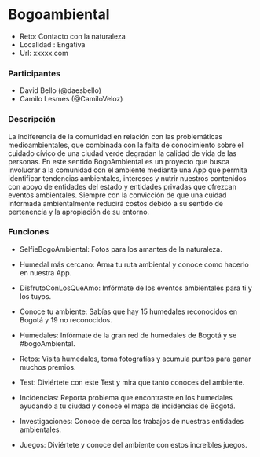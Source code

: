 # Bogoambiental

- Reto: Contacto con la naturaleza
- Localidad :  Engativa
- Url: xxxxx.com


### Participantes
- David Bello (@daesbello)
- Camilo Lesmes (@CamiloVeloz)


### Descripción
La indiferencia de la comunidad en relación con las problemáticas medioambientales, que combinada con la falta de conocimiento sobre el cuidado cívico de una ciudad verde degradan la calidad de vida de las personas.
En este sentido BogoAmbiental es un proyecto que busca involucrar a la comunidad con el ambiente mediante una App que permita identificar tendencias ambientales, intereses y nutrir nuestros contenidos con apoyo de entidades del estado y entidades privadas que ofrezcan eventos ambientales. Siempre con la convicción de que una cuidad informada ambientalmente reducirá costos debido a su sentido de pertenencia y la apropiación de su entorno.

### Funciones

- SelfieBogoAmbiental: Fotos para los amantes de la naturaleza.

- Humedal más cercano: Arma tu ruta ambiental y conoce como hacerlo en nuestra App.

- DisfrutoConLosQueAmo: Infórmate de los eventos ambientales para ti y los tuyos.

- Conoce tu ambiente: Sabías que hay 15 humedales reconocidos en Bogotá y 19 no reconocidos.

- Humedales: Infórmate de la gran red de humedales de Bogotá y se #bogoAmbiental.

- Retos: Visita humedales, toma fotografías y acumula puntos para ganar muchos premios.

- Test: Diviértete con este Test y mira que tanto conoces del ambiente.

- Incidencias: Reporta problema que encontraste en los humedales ayudando a tu ciudad y conoce el mapa de incidencias de Bogotá.

- Investigaciones: Conoce de cerca los trabajos de nuestras entidades ambientales.

- Juegos: Diviértete y conoce del ambiente con estos increíbles juegos.
